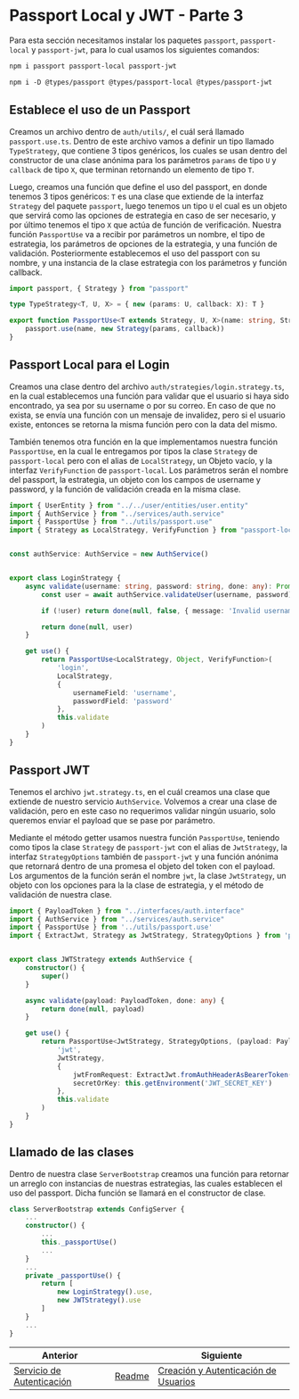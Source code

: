 # Passport Local y JWT - Parte 3

Para esta sección necesitamos instalar los paquetes `passport`, `passport-local` y `passport-jwt`, para lo cual usamos los siguientes comandos:

```txt
npm i passport passport-local passport-jwt
```

```txt
npm i -D @types/passport @types/passport-local @types/passport-jwt
```

## Establece el uso de un Passport

Creamos un archivo dentro de `auth/utils/`, el cuál será llamado `passport.use.ts`. Dentro de este archivo vamos a definir un tipo llamado `TypeStrategy`, que contiene 3 tipos genéricos, los cuales se usan dentro del constructor de una clase anónima para los parámetros `params` de tipo `U` y `callback` de tipo `X`, que terminan retornando un elemento de tipo `T`.

Luego, creamos una función que define el uso del passport, en donde tenemos 3 tipos genéricos: `T` es una clase que extiende de la interfaz `Strategy` del paquete `passport`, luego tenemos un tipo `U` el cual es un objeto que servirá como las opciones de estrategia en caso de ser necesario, y por último tenemos el tipo `X` que actúa de función de verificación. Nuestra función `PassportUse` va a recibir por parámetros un nombre, el tipo de estrategia, los parámetros de opciones de la estrategia, y una función de validación. Posteriormente establecemos el uso del passport con su nombre, y una instancia de la clase estrategia con los parámetros y función callback.  

```ts
import passport, { Strategy } from "passport"

type TypeStrategy<T, U, X> = { new (params: U, callback: X): T }

export function PassportUse<T extends Strategy, U, X>(name: string, Strategy: TypeStrategy<T, U, X>, params: U, callback: X) {
    passport.use(name, new Strategy(params, callback))
}
```

## Passport Local para el Login

Creamos una clase dentro del archivo `auth/strategies/login.strategy.ts`, en la cual establecemos una función para validar que el usuario si haya sido encontrado, ya sea por su username o por su correo. En caso de que no exista, se envía una función con un mensaje de invalidez, pero si el usuario existe, entonces se retorna la misma función pero con la data del mismo.

También tenemos otra función en la que implementamos nuestra función `PassportUse`, en la cual le entregamos por tipos la clase `Strategy` de `passport-local` pero con el alias de `LocalStrategy`, un Objeto vacío, y la interfaz `VerifyFunction` de `passport-local`. Los parámetros serán el nombre del passport, la estrategia, un objeto con los campos de username y password, y la función de validación creada en la misma clase.

```ts
import { UserEntity } from "../../user/entities/user.entity"
import { AuthService } from "../services/auth.service"
import { PassportUse } from "../utils/passport.use"
import { Strategy as LocalStrategy, VerifyFunction } from "passport-local"


const authService: AuthService = new AuthService()


export class LoginStrategy {
    async validate(username: string, password: string, done: any): Promise<UserEntity> {
        const user = await authService.validateUser(username, password)

        if (!user) return done(null, false, { message: 'Invalid username or password' })

        return done(null, user)
    }

    get use() {
        return PassportUse<LocalStrategy, Object, VerifyFunction>(
            'login',
            LocalStrategy,
            {
                usernameField: 'username',
                passwordField: 'password'
            },
            this.validate
        )
    }
}
```

## Passport JWT

Tenemos el archivo `jwt.strategy.ts`, en el cuál creamos una clase que extiende de nuestro servicio `AuthService`. Volvemos a crear una clase de validación, pero en este caso no requerimos validar ningún usuario, solo queremos enviar el payload que se pase por parámetro.

Mediante el método getter usamos nuestra función `PassportUse`, teniendo como tipos la clase `Strategy` de `passport-jwt` con el alias de `JwtStrategy`, la interfaz `StrategyOptions` también de `passport-jwt` y una función anónima que retornará dentro de una promesa el objeto del token con el payload. Los argumentos de la función serán el nombre `jwt`, la clase `JwtStrategy`, un objeto con los opciones para la la clase de estrategia, y el método de validación de nuestra clase.

```ts
import { PayloadToken } from "../interfaces/auth.interface"
import { AuthService } from "../services/auth.service"
import { PassportUse } from '../utils/passport.use'
import { ExtractJwt, Strategy as JwtStrategy, StrategyOptions } from 'passport-jwt'


export class JWTStrategy extends AuthService {
    constructor() {
        super()
    }

    async validate(payload: PayloadToken, done: any) {
        return done(null, payload)
    }

    get use() {
        return PassportUse<JwtStrategy, StrategyOptions, (payload: PayloadToken, done: any) => Promise<PayloadToken>>(
            'jwt',
            JwtStrategy,
            {
                jwtFromRequest: ExtractJwt.fromAuthHeaderAsBearerToken(),
                secretOrKey: this.getEnvironment('JWT_SECRET_KEY')
            },
            this.validate
        )
    }
}
```

## Llamado de las clases

Dentro de nuestra clase `ServerBootstrap` creamos una función para retornar un arreglo con instancias de nuestras estrategias, las cuales establecen el uso del passport. Dicha función se llamará en el constructor de clase.

```ts
class ServerBootstrap extends ConfigServer {
    ...
    constructor() {
        ...
        this._passportUse()
        ...
    }
    ...
    private _passportUse() {
        return [
            new LoginStrategy().use,
            new JWTStrategy().use
        ]
    }
    ...
}
```

| Anterior                                                     |                        | Siguiente |
| ------------------------------------------------------------ | ---------------------- | --------- |
| [Servicio de Autenticación](P11T2_Servicio_Autenticacion.md) | [Readme](../README.md) | [Creación y Autenticación de Usuarios](P11T4_Creacion_Autenticacion_Usuarios.md) |
